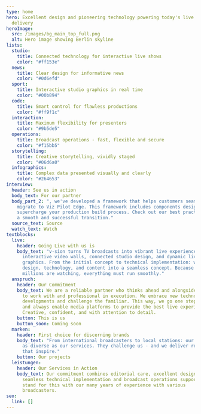 ```yaml
---
type: home
hero: Excellent design and pioneering technology powering today's live content
  delivery
heroImage:
  src: /images/bg_main_top_full.png
  alt: Hero image showing Berlin skyline
lists:
  studio:
    title: Connected technology for interactive live shows
    color: "#ff153e"
  news:
    title: Clear design for informative news
    color: "#0d6efd"
  sport:
    title: Interactive studio graphics in real time
    color: "#00b894"
  code:
    title: Smart control for flawless productions
    color: "#ff9f1c"
  interaction:
    title: Maximum flexibility for presenters
    color: "#9b5de5"
  operations:
    title: Broadcast operations - fast, flexible and secure
    color: "#f15bb5"
  storytelling:
    title: Creative storytelling, vividly staged
    color: "#06d6a0"
  infographics:
    title: Complex data presented visually and clearly
    color: "#264653"
interview:
  header: See us in action
  body_text: For our partner
  body_part_2: ", we've developed a framework that helps customers seamlessly
    migrate to Viz Pilot Edge. This framework includes components designed to
    supercharge your production build process. Check out our best practices for
    a smooth and successful transition."
  source_text: Source
  watch_text: Watch
textblocks:
  live:
    header: Going Live with us is
    body_text: "v-sion turns TV broadcasts into vibrant live experiences - with
      interactive video walls, connected studio design, and dynamic live
      graphics. From the initial concept to technical implementation: we combine
      design, technology, and content into a seamless concept. Because when
      millions are watching, everything must run smoothly."
  anspruch:
    header: Our Commitment
    body_text: We are a reliable partner who thinks ahead and alongside you - easy
      to work with and professional in execution. We embrace new technological
      developments and challenge the familiar. This way, we go one step further
      and always enable media platforms to provide the best live experience.
      Creative, confident, and with attention to detail.
    button: This is us
    button_soon: Coming soon
  marken:
    header: First choice for discerning brands
    body_text: "From international broadcasters to local stations: our clients are
      as diverse as our services. They challenge us - and we deliver results
      that inspire."
    button: Our projects
  leistungen:
    header: Our Services in Action
    body_text: Our commitment combines editorial care, excellent design, and
      seamless technical implementation and broadcast operations support. We
      stand for this with our many years of experience with various
      broadcasters.
seo:
  link: []
---
```

